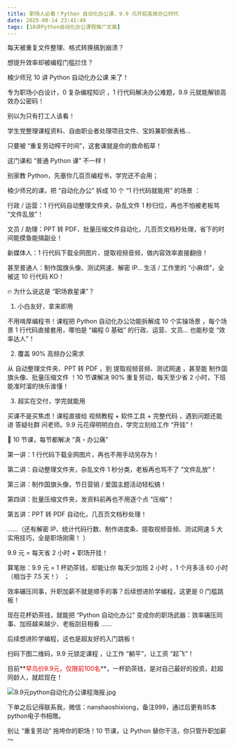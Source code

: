 ```yaml
---
title: 职场人必看！Python 自动化办公课，9.9 元开启高效办公时代
date: 2025-08-14 23:41:49
tags: [10讲Python自动化办公课程推广文案]
---
```


每天被重复文件整理、格式转换搞到崩溃？

想提升效率却被编程门槛拦住？

楠少师兄 10 讲 Python 自动化办公课 来了！

专为职场小白设计，0 复杂编程知识 ，1 行代码解决办公难题，9.9 元就能解锁高效办公密码！

别以为只有打工人该看！

学生党整理课程资料、自由职业者处理项目文件、宝妈兼职做表格… 

只要被 “重复劳动榨干时间”，这套课就是你的救命稻草！

这门课和 “普通 Python 课” 不一样！

别家教 Python，先塞你几百页编程书，学完还不会用；

楠少师兄的课，把 “自动化办公” 拆成 10 个 “1 行代码就能用” 的场景 ：

行政 / 运营：1 行代码自动整理文件夹，杂乱文件 1 秒归位，再也不怕被老板骂 “文件乱放”！

文员 / 助理：PPT 转 PDF、批量压缩文件自动化，几百页文档秒处理，省下的时间能摸鱼能搞副业！

新媒体人：1 行代码下载全网图片、提取视频音频，做内容效率直接翻倍！

甚至普通人：制作国旗头像、测试网速、解密 IP… 生活 / 工作里的 “小麻烦”，全被这 10 行代码 KO！


🔥 为什么说这是 “职场救星课”？

1. 小白友好，拿来即用

不用啃厚编程书！课程把 Python 自动化办公功能拆解成 10 个实操场景 ，每个场景 1 行代码直接套用，哪怕是 “编程 0 基础” 的行政、运营、文员… 也能秒变 “效率达人”！

2. 覆盖 90% 高频办公需求

从 自动整理文件夹、PPT 转 PDF ，到 提取视频音频、测试网速 ，甚至能 制作国旗头像、批量压缩文件 ！10 节课解决 90% 重复劳动，每天至少省 2 小时，下班能准时溜的快乐谁懂！

3. 超实在交付，学完就能用

买课不是买焦虑！课程直接给 视频教程 + 软件工具 + 完整代码 ，遇到问题还能进 答疑社群 问老师。9.9 元花得明明白白，学完立刻给工作 “开挂”！

🚀 10 节课，每节都解决 “真・办公痛”

第一讲：1 行代码下载全网图片，再也不用手动另存为！

第二讲：自动整理文件夹，杂乱文件 1 秒分类，老板再也骂不了 “文件乱放”！

第三讲：制作国旗头像，节日营销 / 爱国主题活动轻松搞！

第四讲：批量压缩文件夹，发资料前再也不用逐个点 “压缩”！

第五讲：PPT 转 PDF 自动化，几百页文档秒处理！

……（还有解密 IP、统计代码行数、制作进度条、提取视频音频、测试网速 5 大实用技巧，全是职场刚需！ ）

9.9 元 = 每天省 2 小时 + 职场开挂！

算笔账：9.9 元 = 1 杯奶茶钱，却能让你 每天少加班 2 小时 ，1 个月多活 60 小时（相当于 7.5 天！） ；

效率碾压同事，升职加薪不就是顺手的事？后续想进阶学编程，这更是 0 门槛跳板！

现在花杯奶茶钱，就能把 “Python 自动化办公” 变成你的职场武器：效率碾压同事、加班越来越少、老板刮目相看 …… 

后续想进阶学编程，这也是超友好的入门跳板！

扫码下图二维码，9.9 元锁定课程 ，让工作 “躺平”，让工资 “起飞”！

目前**<span style="color:#e60000;">早鸟价9.9元，仅限前100名</span>**，一杯奶茶钱，是对自己最好的投资，赶超同龄人，就趁现在！


![9.9元python自动化办公课程海报.jpg](https://raw.gitcode.com/user-images/assets/5027920/b2b0cf8b-eef4-4fd7-96d9-bb2ebced8967/9.9元python自动化办公课程海报.jpg '9.9元python自动化办公课程海报.jpg')

下单之后记得联系我，微信：nanshaoshixiong，备注999，通过后更有85本python电子书相赠。

别让 “重复劳动” 拖垮你的职场！10 节课，让 Python 替你干活，你只管升职加薪～
